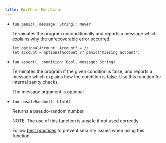 ```yaml
---
title: Built-in Functions
---
```


-
  ```cadence
  fun panic(_ message: String): Never
  ```

  Terminates the program unconditionally
  and reports a message which explains why the unrecoverable error occurred.

    ```cadence
    let optionalAccount: Account? = // ...
    let account = optionalAccount ?? panic("missing account")
    ```

-
  ```cadence
  fun assert(_ condition: Bool, message: String)
  ```

  Terminates the program if the given condition is false,
  and reports a message which explains how the condition is false.
  Use this function for internal sanity checks.

  The message argument is optional.

-
  ```cadence
  fun unsafeRandom(): UInt64
  ```

  Returns a pseudo-random number.

  NOTE: The use of this function is unsafe if not used correctly.

  Follow [best practices](https://github.com/ConsenSys/smart-contract-best-practices/blob/051ec2e42a66f4641d5216063430f177f018826e/docs/recommendations.md#remember-that-on-chain-data-is-public)
  to prevent security issues when using this function.

